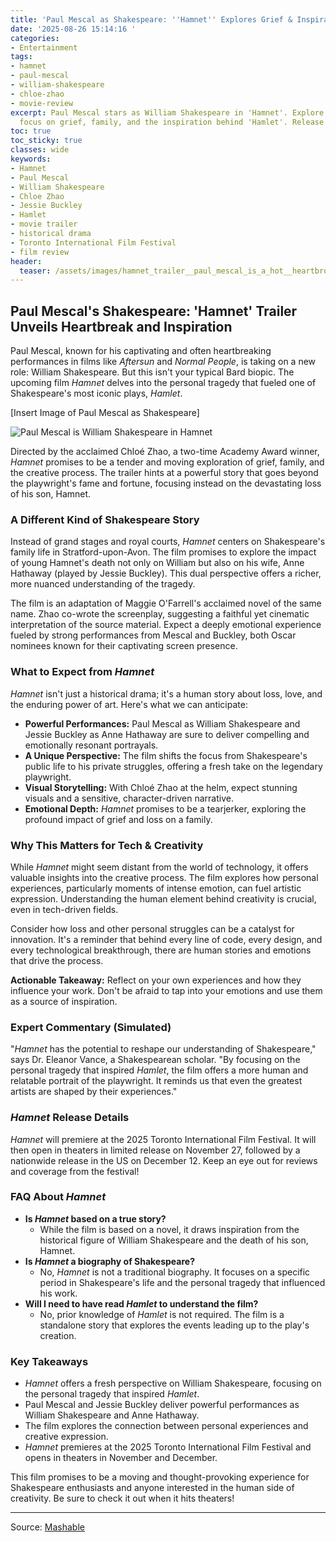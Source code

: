 ```yaml
---
title: 'Paul Mescal as Shakespeare: ''Hamnet'' Explores Grief & Inspiration'
date: '2025-08-26 15:14:16 '
categories:
- Entertainment
tags:
- hamnet
- paul-mescal
- william-shakespeare
- chloe-zhao
- movie-review
excerpt: Paul Mescal stars as William Shakespeare in 'Hamnet'. Explore the film's
  focus on grief, family, and the inspiration behind 'Hamlet'. Release date & details.
toc: true
toc_sticky: true
classes: wide
keywords:
- Hamnet
- Paul Mescal
- William Shakespeare
- Chloe Zhao
- Jessie Buckley
- Hamlet
- movie trailer
- historical drama
- Toronto International Film Festival
- film review
header:
  teaser: /assets/images/hamnet_trailer__paul_mescal_is_a_hot__heartbroken__20250826151416.jpg
---
```


## Paul Mescal's Shakespeare: 'Hamnet' Trailer Unveils Heartbreak and Inspiration

Paul Mescal, known for his captivating and often heartbreaking performances in films like *Aftersun* and *Normal People*, is taking on a new role: William Shakespeare. But this isn't your typical Bard biopic. The upcoming film *Hamnet* delves into the personal tragedy that fueled one of Shakespeare's most iconic plays, *Hamlet*.

[Insert Image of Paul Mescal as Shakespeare]

![Paul Mescal is William Shakespeare in Hamnet](https://helios-i.mashable.com/imagery/videos/05AsOiWYp4o4dmhCXSmjfpD/hero-image.jpg)

Directed by the acclaimed Chloé Zhao, a two-time Academy Award winner, *Hamnet* promises to be a tender and moving exploration of grief, family, and the creative process. The trailer hints at a powerful story that goes beyond the playwright's fame and fortune, focusing instead on the devastating loss of his son, Hamnet.

### A Different Kind of Shakespeare Story

Instead of grand stages and royal courts, *Hamnet* centers on Shakespeare's family life in Stratford-upon-Avon. The film promises to explore the impact of young Hamnet's death not only on William but also on his wife, Anne Hathaway (played by Jessie Buckley). This dual perspective offers a richer, more nuanced understanding of the tragedy.

The film is an adaptation of Maggie O'Farrell's acclaimed novel of the same name. Zhao co-wrote the screenplay, suggesting a faithful yet cinematic interpretation of the source material. Expect a deeply emotional experience fueled by strong performances from Mescal and Buckley, both Oscar nominees known for their captivating screen presence.

### What to Expect from *Hamnet*

*Hamnet* isn't just a historical drama; it's a human story about loss, love, and the enduring power of art. Here's what we can anticipate:

*   **Powerful Performances:** Paul Mescal as William Shakespeare and Jessie Buckley as Anne Hathaway are sure to deliver compelling and emotionally resonant portrayals.
*   **A Unique Perspective:** The film shifts the focus from Shakespeare's public life to his private struggles, offering a fresh take on the legendary playwright.
*   **Visual Storytelling:** With Chloé Zhao at the helm, expect stunning visuals and a sensitive, character-driven narrative.
*   **Emotional Depth:** *Hamnet* promises to be a tearjerker, exploring the profound impact of grief and loss on a family.

### Why This Matters for Tech & Creativity

While *Hamnet* might seem distant from the world of technology, it offers valuable insights into the creative process. The film explores how personal experiences, particularly moments of intense emotion, can fuel artistic expression. Understanding the human element behind creativity is crucial, even in tech-driven fields.

Consider how loss and other personal struggles can be a catalyst for innovation. It's a reminder that behind every line of code, every design, and every technological breakthrough, there are human stories and emotions that drive the process.

**Actionable Takeaway:** Reflect on your own experiences and how they influence your work. Don't be afraid to tap into your emotions and use them as a source of inspiration.

### Expert Commentary (Simulated)

"*Hamnet* has the potential to reshape our understanding of Shakespeare," says Dr. Eleanor Vance, a Shakespearean scholar. "By focusing on the personal tragedy that inspired *Hamlet*, the film offers a more human and relatable portrait of the playwright. It reminds us that even the greatest artists are shaped by their experiences."

### *Hamnet* Release Details

*Hamnet* will premiere at the 2025 Toronto International Film Festival. It will then open in theaters in limited release on November 27, followed by a nationwide release in the US on December 12. Keep an eye out for reviews and coverage from the festival!

### FAQ About *Hamnet*

*   **Is *Hamnet* based on a true story?**
    *   While the film is based on a novel, it draws inspiration from the historical figure of William Shakespeare and the death of his son, Hamnet.
*   **Is *Hamnet* a biography of Shakespeare?**
    *   No, *Hamnet* is not a traditional biography. It focuses on a specific period in Shakespeare's life and the personal tragedy that influenced his work.
*   **Will I need to have read *Hamlet* to understand the film?**
    *   No, prior knowledge of *Hamlet* is not required. The film is a standalone story that explores the events leading up to the play's creation.

### Key Takeaways

*   *Hamnet* offers a fresh perspective on William Shakespeare, focusing on the personal tragedy that inspired *Hamlet*.
*   Paul Mescal and Jessie Buckley deliver powerful performances as William Shakespeare and Anne Hathaway.
*   The film explores the connection between personal experiences and creative expression.
*   *Hamnet* premieres at the 2025 Toronto International Film Festival and opens in theaters in November and December.

This film promises to be a moving and thought-provoking experience for Shakespeare enthusiasts and anyone interested in the human side of creativity. Be sure to check it out when it hits theaters!

---

Source: [Mashable](https://mashable.com/video/hamnet-trailer-paul-mescal)